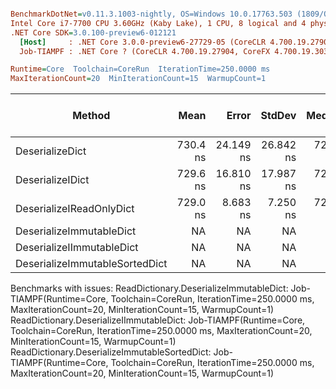 ``` ini

BenchmarkDotNet=v0.11.3.1003-nightly, OS=Windows 10.0.17763.503 (1809/October2018Update/Redstone5)
Intel Core i7-7700 CPU 3.60GHz (Kaby Lake), 1 CPU, 8 logical and 4 physical cores
.NET Core SDK=3.0.100-preview6-012121
  [Host]     : .NET Core 3.0.0-preview6-27729-05 (CoreCLR 4.700.19.27901, CoreFX 4.700.19.27903), 64bit RyuJIT
  Job-TIAMPF : .NET Core ? (CoreCLR 4.700.19.27904, CoreFX 4.700.19.30301), 64bit RyuJIT

Runtime=Core  Toolchain=CoreRun  IterationTime=250.0000 ms  
MaxIterationCount=20  MinIterationCount=15  WarmupCount=1  

```
|                         Method |     Mean |     Error |    StdDev |   Median |      Min |      Max | Gen 0/1k Op | Gen 1/1k Op | Gen 2/1k Op | Allocated Memory/Op |
|------------------------------- |---------:|----------:|----------:|---------:|---------:|---------:|------------:|------------:|------------:|--------------------:|
|                DeserializeDict | 730.4 ns | 24.149 ns | 26.842 ns | 725.3 ns | 699.6 ns | 789.9 ns |      0.0974 |           - |           - |               416 B |
|               DeserializeIDict | 729.6 ns | 16.810 ns | 17.987 ns | 723.9 ns | 708.7 ns | 778.2 ns |      0.0975 |           - |           - |               416 B |
|       DeserializeIReadOnlyDict | 729.0 ns |  8.683 ns |  7.250 ns | 728.9 ns | 720.1 ns | 748.2 ns |      0.0968 |           - |           - |               416 B |
|       DeserializeImmutableDict |       NA |        NA |        NA |       NA |       NA |       NA |           - |           - |           - |                   - |
|      DeserializeIImmutableDict |       NA |        NA |        NA |       NA |       NA |       NA |           - |           - |           - |                   - |
| DeserializeImmutableSortedDict |       NA |        NA |        NA |       NA |       NA |       NA |           - |           - |           - |                   - |

Benchmarks with issues:
  ReadDictionary.DeserializeImmutableDict: Job-TIAMPF(Runtime=Core, Toolchain=CoreRun, IterationTime=250.0000 ms, MaxIterationCount=20, MinIterationCount=15, WarmupCount=1)
  ReadDictionary.DeserializeIImmutableDict: Job-TIAMPF(Runtime=Core, Toolchain=CoreRun, IterationTime=250.0000 ms, MaxIterationCount=20, MinIterationCount=15, WarmupCount=1)
  ReadDictionary.DeserializeImmutableSortedDict: Job-TIAMPF(Runtime=Core, Toolchain=CoreRun, IterationTime=250.0000 ms, MaxIterationCount=20, MinIterationCount=15, WarmupCount=1)
